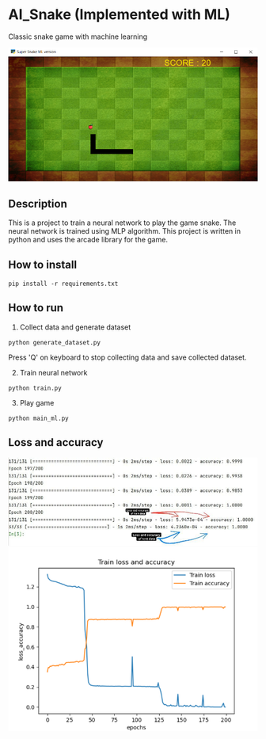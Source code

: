 # AI_Snake (Implemented with ML)
Classic snake game with machine learning

![MY Snake](https://github.com/FahimeMirveisi/AI_Snake/blob/main/assets/my%20game%20board.png)
## Description

This is a project to train a neural network to play the game snake.
The neural network is trained using MLP algorithm.
This project is written in python and uses the arcade library for the game.

## How to install
```
pip install -r requirements.txt
```

## How to run

1. Collect data and generate dataset
```
python generate_dataset.py
```
Press 'Q' on keyboard to stop collecting data and save collected dataset.

2. Train neural network
```
python train.py
```
3. Play game
```
python main_ml.py
```

## Loss and accuracy

![MY Snake](https://github.com/FahimeMirveisi/AI_Snake/blob/main/assets/test%20and%20train%20loss%20and%20accuracyy.png)
![MY Snake](https://github.com/FahimeMirveisi/AI_Snake/blob/main/assets/plot%20of%20test%20and%20train%20accuracy.png)


